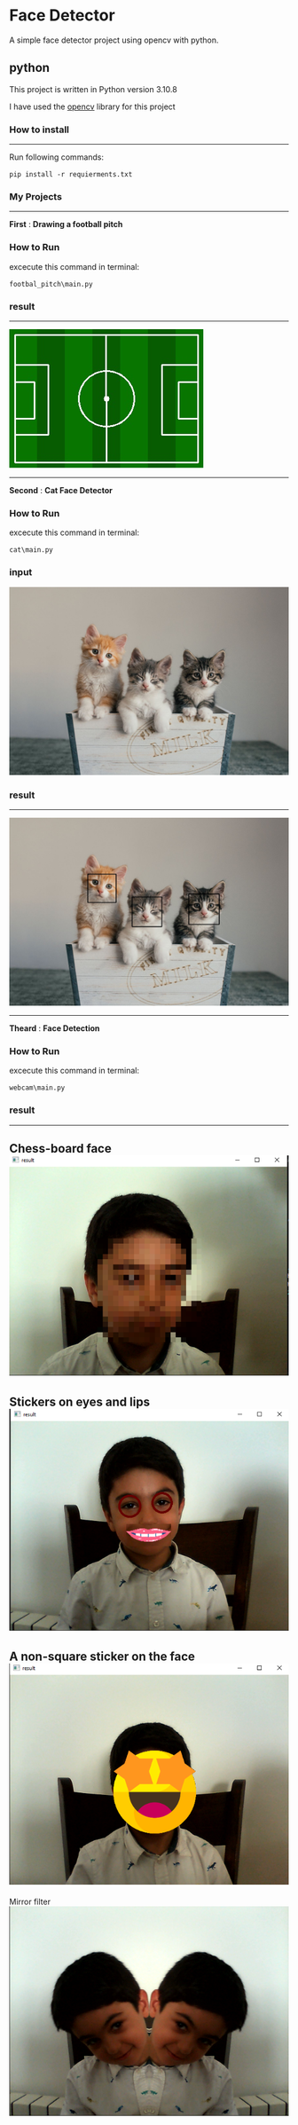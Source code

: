 # Face Detector


A simple face detector project using opencv with python.




## python

This project is written in Python version 3.10.8

I have used the [opencv](https://pypi.org/project/opencv-python/) library for this project








### **How to install**
---

Run following commands:
 ```
pip install -r requierments.txt
 ```
### **My Projects**
 ---

**First**   :   **Drawing a football pitch**




### **How to Run**
excecute this command in terminal:
 ```
 footbal_pitch\main.py
  ```
   

### **result**
---
![screenshot](footbal_pitch/result.jpg)

---



**Second**   :   **Cat Face Detector**


### **How to Run**
excecute this command in terminal:
 ```
 cat\main.py
  ```
### **input**   
![screenshot](cat/input/cats.jpg)
### **result**
---
![screenshot](cat/result.jpg)

---
**Theard**   :   **Face Detection**


### **How to Run**
excecute this command in terminal:
 ```
 webcam\main.py
  ```

### **result**
---

Chess-board face
![screenshot](webcam/output/1.jpg)
---
Stickers on eyes and lips
![screenshot](webcam/output/2.png)
---
A non-square sticker on the face
![screenshot](webcam/output/3.png)
---
Mirror filter
![screenshot](webcam/output/4.png)